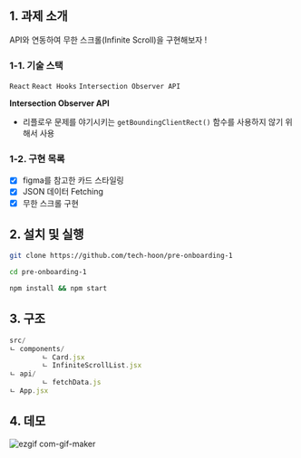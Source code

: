 ## 1. 과제 소개

API와 연동하여 무한 스크롤(Infinite Scroll)을 구현해보자 !

### 1-1. 기술 스택

`React` `React Hooks` `Intersection Observer API`

**Intersection Observer API**

- 리플로우 문제를 야기시키는 `getBoundingClientRect()` 함수를 사용하지 않기 위해서 사용

### 1-2. 구현 목록

- [x] figma를 참고한 카드 스타일링
- [x] JSON 데이터 Fetching
- [x] 무한 스크롤 구현

## 2. 설치 및 실행

```bash
git clone https://github.com/tech-hoon/pre-onboarding-1

cd pre-onboarding-1

npm install && npm start
```

## 3. 구조

```jsx
src/
ㄴ components/
		ㄴ Card.jsx
		ㄴ InfiniteScrollList.jsx
ㄴ api/
		ㄴ fetchData.js
ㄴ App.jsx
```

## 4. 데모

![ezgif com-gif-maker](https://user-images.githubusercontent.com/19265753/127101541-ac42fa8b-0603-47c7-9624-4a05e7514592.gif)
